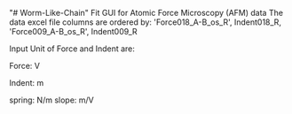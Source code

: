 "# Worm-Like-Chain" Fit GUI for Atomic Force Microscopy (AFM) data
The data excel file columns are ordered by: 'Force018_A-B_os_R',	Indent018_R,	'Force009_A-B_os_R',	Indent009_R

Input Unit of Force and Indent are:

Force: V

Indent: m

spring: N/m
slope: m/V
